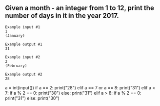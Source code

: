 ## Given a month - an integer from 1 to 12, print the number of days in it in the year 2017.

```
Example input #1
1
(January)

Example output #1
31

Example input #2
2
(February)

Example output #2
28

```


a = int(input())
if a == 2:
	print("28")
elif a == 7 or a == 8:
	print("31")
elif a < 7:
	if a % 2 == 0:
		print("30")
	else:
		print("31")
elif a > 8:
	if a % 2 == 0:
		print("31")
	else:
		print("30")
